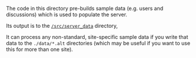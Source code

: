 The code in this directory pre-builds sample data (e.g. users and discussions) which is used to populate the server.

Its output is to the [`/src/server_data`](../src/server_data) directory,

It can process any non-standard, site-specific sample data if you write that data to the `./data/*.alt` directories
(which may be useful if you want to use this for more than one site).
